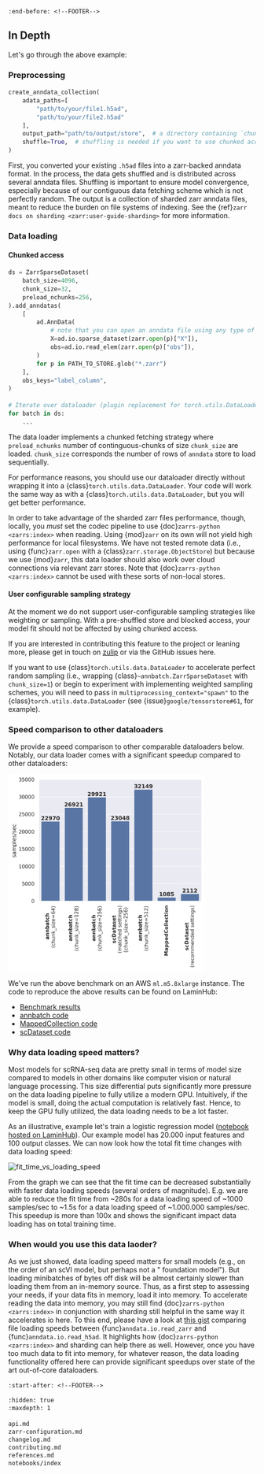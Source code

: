 ```{include} ../README.md
:end-before: <!--FOOTER-->
```

## In Depth

Let's go through the above example:

### Preprocessing

```python
create_anndata_collection(
    adata_paths=[
        "path/to/your/file1.h5ad",
        "path/to/your/file2.h5ad"
    ],
    output_path="path/to/output/store",  # a directory containing `chunk_{i}.zarr`
    shuffle=True,  # shuffling is needed if you want to use chunked access
)
```

First, you converted your existing `.h5ad` files into a zarr-backed anndata format.
In the process, the data gets shuffled and is distributed across several anndata files.
Shuffling is important to ensure model convergence, especially because of our contiguous data fetching scheme which is not perfectly random.
The output is a collection of sharded zarr anndata files, meant to reduce the burden on file systems of indexing.
See the {ref}`zarr docs on sharding <zarr:user-guide-sharding>` for more information.

### Data loading

#### Chunked access

```python
ds = ZarrSparseDataset(
    batch_size=4096,
    chunk_size=32,
    preload_nchunks=256,
).add_anndatas(
    [
        ad.AnnData(
            # note that you can open an anndata file using any type of zarr store
            X=ad.io.sparse_dataset(zarr.open(p)["X"]),
            obs=ad.io.read_elem(zarr.open(p)["obs"]),
        )
        for p in PATH_TO_STORE.glob("*.zarr")
    ],
    obs_keys="label_column",
)

# Iterate over dataloader (plugin replacement for torch.utils.DataLoader)
for batch in ds:
    ...
```

The data loader implements a chunked fetching strategy where `preload_nchunks` number of continguous-chunks of size `chunk_size` are loaded.
`chunk_size` corresponds the number of rows of `anndata` store to load sequentially.

For performance reasons, you should use our dataloader directly without wrapping it into a {class}`torch.utils.data.DataLoader`.
Your code will work the same way as with a {class}`torch.utils.data.DataLoader`, but you will get better performance.

In order to take advantage of the sharded zarr files performance, though, locally, you *must* set the codec pipeline to use {doc}`zarrs-python <zarrs:index>` when reading.
Using {mod}`zarr` on its own will not yield high performance for local filesystems.
We have not tested remote data (i.e., using {func}`zarr.open` with a {class}`zarr.storage.ObjectStore`) but because we use {mod}`zarr`, this data loader should also work over cloud connections via relevant zarr stores.
Note that {doc}`zarrs-python <zarrs:index>` cannot be used with these sorts of non-local stores.

#### User configurable sampling strategy

At the moment we do not support user-configurable sampling strategies like weighting or sampling.
With a pre-shuffled store and blocked access, your model fit should not be affected by using chunked access.

If you are interested in contributing this feature to the project or leaning more, please get in touch on [zulip](https://scverse.zulipchat.com/) or via the GitHub issues here.

If you want to use {class}`torch.utils.data.DataLoader` to accelerate perfect random sampling (i.e., wrapping {class}`~annbatch.ZarrSparseDataset` with `chunk_size=1`) or begin to experiment with implementing weighted sampling schemes, you will need to pass in `multiprocessing_context="spawn"` to the {class}`torch.utils.data.DataLoader` (see {issue}`google/tensorstore#61`, for example).

### Speed comparison to other dataloaders

We provide a speed comparison to other comparable dataloaders below.
Notably, our data loader comes with a significant speedup compared to other dataloaders:

<img src="_static/speed_comparision.png" alt="speed_comparison" width="400">

We've run the above benchmark on an AWS `ml.m5.8xlarge` instance.
The code to reproduce the above results can be found on LaminHub:

* [Benchmark results](https://lamin.ai/laminlabs/arrayloader-benchmarks/transform/e6Ry7noc4Y0d)
* [annbatch code](https://lamin.ai/laminlabs/arrayloader-benchmarks/transform/yl0iTPhJjkqW)
* [MappedCollection code](https://lamin.ai/laminlabs/arrayloader-benchmarks/transform/YfzHfoomTkfu)
* [scDataset code](https://lamin.ai/laminlabs/arrayloader-benchmarks/transform/L6CAf9w0qdQj)

### Why data loading speed matters?

Most models for scRNA-seq data are pretty small in terms of model size compared to models in other domains like computer vision or natural language processing.
This size differential puts significantly more pressure on the data loading pipeline to fully utilize a modern GPU.
Intuitively, if the model is small, doing the actual computation is relatively fast.
Hence, to keep the GPU fully utilized, the data loading needs to be a lot faster.

As an illustrative, example let's train a logistic regression model ([notebook hosted on LaminHub](https://lamin.ai/laminlabs/arrayloader-benchmarks/transform/cV00NQStCAzA?filter%5Band%5D%5B0%5D%5Bor%5D%5B0%5D%5Bbranch.name%5D%5Beq%5D=main&filter%5Band%5D%5B1%5D%5Bor%5D%5B0%5D%5Bis_latest%5D%5Beq%5D=true)).
Our example model has 20.000 input features and 100 output classes. We can now look how the total fit time changes with data loading speed:

<img src="_static/fit_time_vs_loading_speed.png" alt="fit_time_vs_loading_speed" width="400">

From the graph we can see that the fit time can be decreased substantially with faster data loading speeds (several orders of magnitude).
E.g. we are able to reduce the fit time from ~280s for a data loading speed of ~1000 samples/sec to ~1.5s for a data loading speed of ~1.000.000 samples/sec.
This speedup is more than 100x and shows the significant impact data loading has on total training time.

### When would you use this data laoder?

As we just showed, data loading speed matters for small models (e.g., on the order of an scVI model, but perhaps not a " foundation model").
But loading minibatches of bytes off disk will be almost certainly slower than loading them from an in-memory source.
Thus, as a first step to assessing your needs, if your data fits in memory, load it into memory.
To accelerate reading the data into memory, you may still find {doc}`zarrs-python <zarrs:index>` in conjunction with sharding still helpful in the same way it accelerates io here.
To this end, please have a look at [this gist](https://gist.github.com/ilan-gold/c73383def3798df2724405aa64e40c3d) comparing file loading speeds between {func}`anndata.io.read_zarr` and {func}`anndata.io.read_h5ad`.
It highlights how {doc}`zarrs-python <zarrs:index>` and sharding can help there as well.
However, once you have too much data to fit into memory, for whatever reason, the data loading functionality offered here can provide significant speedups over state of the art out-of-core dataloaders.

```{include} ../README.md
:start-after: <!--FOOTER-->
```

```{toctree}
:hidden: true
:maxdepth: 1

api.md
zarr-configuration.md
changelog.md
contributing.md
references.md
notebooks/index
```
